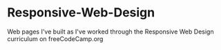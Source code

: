 # Responsive-Web-Design
Web pages I've built as I've worked through the Responsive Web Design curriculum on freeCodeCamp.org
